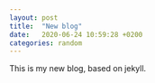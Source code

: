 ```yaml
---
layout: post
title:  "New blog"
date:   2020-06-24 10:59:28 +0200
categories: random
---
```

This is my new blog, based on jekyll.